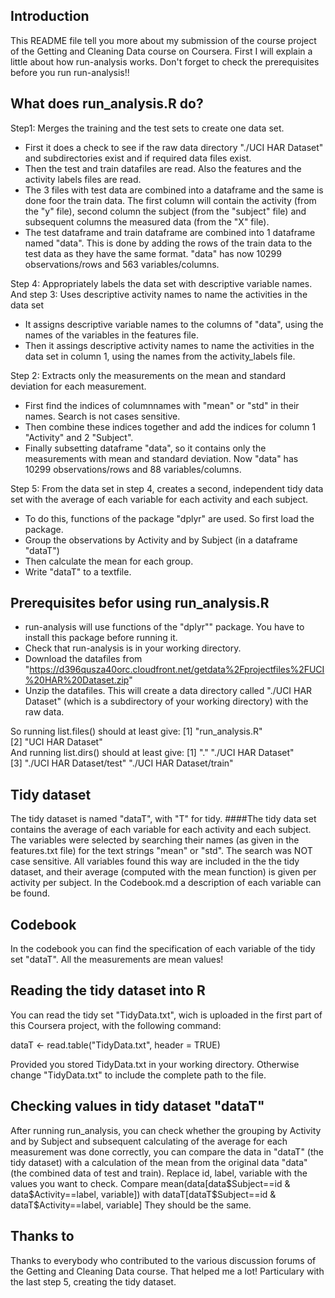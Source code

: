 ## Introduction
This README file tell you more about my submission of the course project of the Getting and Cleaning Data course on Coursera. First I will explain a little about how run-analysis works. 
Don't forget to check the prerequisites before you run run-analysis!!

## What does run_analysis.R do?
Step1: Merges the training and the test sets to create one data set.
* First it does a check to see if the raw data directory "./UCI HAR Dataset" and subdirectories exist and if required data files exist.
* Then the test and train datafiles are read. Also the features and the activity labels files are read.
* The 3 files with test data are combined into a dataframe and the same is done foor the train data. The first column will contain the activity (from the "y" file), second column the subject (from the "subject" file) and 
subsequent columns the measured data (from the "X" file).
* The test dataframe and train dataframe are combined into 1 dataframe named "data". This is done by adding the rows of the train data to the test data as they have the same format. "data" has now 10299 observations/rows and 563 variables/columns.

Step 4: Appropriately labels the data set with descriptive variable names.
And step 3: Uses descriptive activity names to name the activities in the data set
* It assigns descriptive variable names to the columns of "data", using the names of the variables in the features file.
* Then it assings descriptive activity names to name the activities in the data set in column 1, using the names from the activity_labels file.

Step 2: Extracts only the measurements on the mean and standard deviation for each measurement. 
* First find the indices of columnnames with "mean" or "std" in their names. Search is not cases sensitive.
* Then combine these indices together and add the indices for column 1 "Activity" and 2 "Subject".
* Finally subsetting dataframe "data", so it contains only the measurements with mean and
standard deviation. Now "data" has 10299 observations/rows and 88 variables/columns.

Step 5: From the data set in step 4, creates a second, independent tidy data set with the average of each variable for each activity and each subject.
* To do this, functions of the package "dplyr" are used. So first load the package.
* Group the observations by Activity and by Subject (in a dataframe "dataT")
* Then calculate the mean for each group.
* Write "dataT" to a textfile.

## Prerequisites befor using run_analysis.R
* run-analysis will use functions of the "dplyr"" package. You have to install this package before running it.
* Check that run-analysis is in your working directory.
* Download the datafiles from "https://d396qusza40orc.cloudfront.net/getdata%2Fprojectfiles%2FUCI%20HAR%20Dataset.zip"
* Unzip the datafiles. This will create a data directory called "./UCI HAR Dataset" (which is a subdirectory 
of your working directory) with the raw data.

So running list.files() should at least give:
[1] "run_analysis.R"                                   
[2] "UCI HAR Dataset"       
And running list.dirs() should at least give:
[1] "."                                        "./UCI HAR Dataset"                       
[3] "./UCI HAR Dataset/test"                   "./UCI HAR Dataset/train"           

## Tidy dataset
The tidy dataset is named "dataT", with "T" for tidy.
####The tidy data set contains the average of each variable for each activity and each subject.
The variables were selected by searching their names (as given in the features.txt file) for the text strings "mean" or "std". The search was NOT case sensitive. All variables found this way are included in the the tidy dataset, and their average (computed with the mean function) is given per activity per subject.
In the Codebook.md a description of each variable can be found.

## Codebook
In the codebook you can find the specification of each variable of the tidy set "dataT".
All the measurements are mean values!

## Reading the tidy dataset into R
You can read the tidy set "TidyData.txt", wich is uploaded in the first part of this Coursera project, with the following command:

dataT <- read.table("TidyData.txt", header = TRUE) 

Provided you stored TidyData.txt in your working directory. Otherwise change "TidyData.txt" to include the complete path to the file.

## Checking values in tidy dataset "dataT"
After running run_analysis, you can check whether the grouping by Activity and by Subject and subsequent calculating of the average for each measurement was done correctly, you can compare the data in "dataT" (the tidy dataset) with a calculation of the mean from the original data "data" (the combined data of test and train).
Replace id, label, variable with the values you want to check.
Compare
mean(data[data$Subject==id & data$Activity==label, variable])
with
dataT[dataT$Subject==id & dataT$Activity==label, variable]
They should be the same.

## Thanks to
Thanks to everybody who contributed to the various discussion forums of the Getting and Cleaning Data course. That helped me a lot! Particulary with the last step 5, creating the tidy dataset.